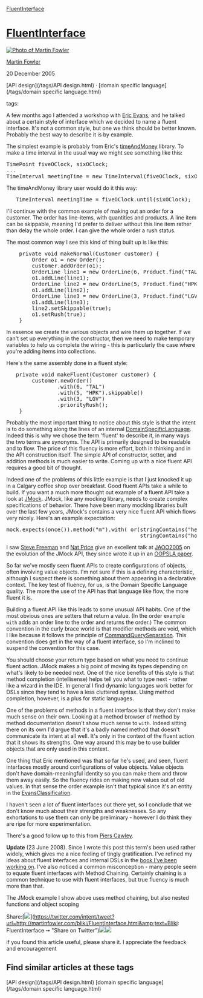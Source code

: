 [FluentInterface](http://martinfowler.com/bliki/FluentInterface.html)



# [FluentInterface](FluentInterface.html)



[![](/mf.jpg "Photo of Martin Fowler")](/)

[Martin Fowler](/)

20 December 2005



[API design](/tags/API design.html)&nbsp;· [domain specific language](/tags/domain specific language.html)

tags:



A few months ago I attended a workshop with [Eric Evans](http://domainlanguage.com/about/ericevans.html), and he
	talked about a certain style of interface which we decided to name a
	fluent interface. It's not a common style, but one we think should
	be better known. Probably the best way to describe it is by example.

The simplest example is probably from Eric's [timeAndMoney](http://timeandmoney.sourceforge.net/)
	library. To make a time interval in the usual way we might see
	something like this:

<pre>TimePoint fiveOClock, sixOClock;
...
TimeInterval meetingTime = new TimeInterval(fiveOClock, sixOClock);
</pre>

The timeAndMoney library user would do it this way:

<pre>   TimeInterval meetingTime = fiveOClock.until(sixOClock);
</pre>

I'll continue with the common example of making out an order for a
	customer. The order has line-items, with quantities and products. A
	line item can be skippable, meaning I'd prefer to deliver without
	this line item rather than delay the whole order. I can give the
	whole order a rush status.

The most common way I see this kind of thing built up is like
	this:

<pre>    private void makeNormal(Customer customer) {
        Order o1 = new Order();
        customer.addOrder(o1);
        OrderLine line1 = new OrderLine(6, Product.find("TAL"));
        o1.addLine(line1);
        OrderLine line2 = new OrderLine(5, Product.find("HPK"));
        o1.addLine(line2);
        OrderLine line3 = new OrderLine(3, Product.find("LGV"));
        o1.addLine(line3);
        line2.setSkippable(true);
        o1.setRush(true);
    }
</pre>

In essence we create the various objects and wire them up
	together. If we can't set up everything in the constructor, then we
	need to make temporary variables to help us complete the wiring -
	this is particularly the case where you're adding items into collections.

Here's the same assembly done in a fluent style:

<pre>   private void makeFluent(Customer customer) {
        customer.newOrder()
                .with(6, "TAL")
                .with(5, "HPK").skippable()
                .with(3, "LGV")
                .priorityRush();
    }
</pre>

Probably the most important thing to notice about this style is
that the intent is to do something along the lines of an internal
[DomainSpecificLanguage](DomainSpecificLanguage.html). Indeed this is why we chose the
term 'fluent' to describe it, in many ways the two terms are synonyms.
The API is primarily designed to be readable and to flow. The price of
this fluency is more effort, both in thinking and in the API
construction itself. The simple API of constructor, setter, and
addition methods is much easier to write. Coming up with a nice fluent
API requires a good bit of thought.

 Indeed one of the problems of this little example is that I just
knocked it up in a Calgary coffee shop over breakfast. Good fluent
APIs take a while to build. If you want a much more thought out
example of a fluent API take a look at [JMock](http://www.jmock.org/). JMock, like any mocking
library, needs to create complex specifications of behavior. There
have been many mocking libraries built over the last few years,
JMock's contains a very nice fluent API which flows very
nicely. Here's an example expectation:

<pre>mock.expects(once()).method("m").with( or(stringContains("hello"),
                                          stringContains("howdy")) );
</pre>

I saw
[Steve Freeman](http://stevef.truemesh.com/) and [Nat Price](http://nat.truemesh.com/) give an excellent talk at [JAOO2005](JAOO2005.html) on the
evolution of the JMock API, they since wrote it up in an [OOPSLA paper](http://www.mockobjects.com/files/evolving_an_edsl.ooplsa2006.pdf).

So far we've mostly seen fluent APIs to create configurations of
	objects, often involving value objects. I'm not sure if this is a
	defining characteristic, although I suspect there is something about
	them appearing in a declarative context. The key test of fluency,
	for us, is the Domain Specific Language quality. The more the use of
	the API has that language like flow, the more fluent it is.

Building a fluent API like this leads to some unusual API habits.
One of the most obvious ones are setters that return a value. (In the
order example `with` adds an order line to the order and returns the
order.) The common convention in the curly brace world is that
modifier methods are void, which I like because it follows the
principle of [CommandQuerySeparation](CommandQuerySeparation.html). This convention does
get in the way of a fluent interface, so I'm inclined to suspend the
convention for this case.

You should choose your return type based on what you need to
continue fluent action. JMock makes a big point of moving its types
depending on what's likely to be needed next. One of the nice benefits
of this style is that method completion (intellisense) helps tell you
what to type next - rather like a wizard in the IDE. In general I find
dynamic languages work better for DSLs since they tend to have a less
cluttered syntax. Using method completion, however, is a plus for
static languages.

One of the problems of methods in a fluent interface is that they
	don't make much sense on their own. Looking at a method browser of
	method by method documentation doesn't show much sense to
	`with`. Indeed sitting there on its own I'd argue that
	it's a badly named method that doesn't communicate its intent at all
	well. It's only in the context of the fluent action that it shows
	its strengths. One way around this may be to use builder objects
	that are only used in this context.

One thing that Eric mentioned was that so far he's used, and
seen, fluent interfaces mostly around configurations of value objects.
Value objects don't have domain-meaningful identity so you can make
them and throw them away easily. So the fluency rides on making new
values out of old values. In that sense the order example isn't that
typical since it's an entity in the [EvansClassification](EvansClassification.html).

I haven't seen a lot of fluent interfaces out there yet, so I
	conclude that we don't know much about their strengths and
	weaknesses. So any exhortations to use them can only be preliminary -
however I do think they are ripe for more experimentation.

There's a good follow up to this from [Piers Cawley](http://www.bofh.org.uk/articles/2005/12/21/fluent-interfaces).

**Update** (23 June 2008). Since I wrote this post this term's been
	used rather widely, which gives me a nice feeling of tingly
	gratification. I've refined my ideas about fluent interfaces and
	internal DSLs in the [book I've been working on](http://martinfowler.com/books/dsl.html). I've also noticed a
	common misconception - many people seem to equate fluent interfaces
	with Method Chaining. Certainly chaining is a common technique to
	use with fluent interfaces, but true fluency is much more than
  that. 

The JMock example I show above uses method chaining, but also
  nested functions and object scoping


<span class="label">Share:</span>[![](/t_mini-a.png)](https://twitter.com/intent/tweet?url=http://martinfowler.com/bliki/FluentInterface.html&amp;text=Bliki: FluentInterface ➙  "Share on Twitter")[![](/fb-icon-20.png)](https://facebook.com/sharer.php?u=http://martinfowler.com/bliki/FluentInterface.html "Share on Facebook")[![](/gplus-16.png)](https://plus.google.com/share?url=http://martinfowler.com/bliki/FluentInterface.html "Share on Google Plus")

if you found this article useful, please share it. I appreciate the feedback and encouragement







## Find similar articles at these tags

[API design](/tags/API design.html) [domain specific language](/tags/domain specific language.html)



